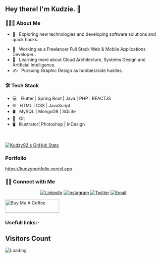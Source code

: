 <h2> Hey there! I'm Kudzie. 👋</h2>

<!-- [![ReadMe Card](https://github-readme-stats.vercel.app/api/pin/?username=ravi84184&repo=Awesome-Profile-README-templates)](https://github.com/ravi84184/Awesome-Profile-README-templates) -->

<h3> 👨🏻‍💻 About Me </h3>

- 🤔 &nbsp; Exploring new technologies and developing software solutions and quick hacks.
<!-- - 🎓 &nbsp; Completed Degree in Information & Technology at Chinhoyi University of Technology (CUT). Chinhoyi, Zimbabwe -->
- 💼 &nbsp; Working as a Freelancer Full Stack Web & Mobile Applications Developer .
- 🌱 &nbsp; Learning more about Cloud Architecture, Systems Design and Artificial Intelligence.
- ✍️ &nbsp; Pursuing Graphic Design  as hobbies/side hustles.

<h3>🛠 Tech Stack</h3>

- 💻 &nbsp; Flutter | Spring Boot  | Java | PHP | REACTJS 
- 🌐 &nbsp; HTML | CSS | JavaScript 
- 🛢 &nbsp; MySQL | MongoDB | SQLite 
- 🔧 &nbsp; Git 
- 🖥 &nbsp; Illustrator| Photoshop | InDesign

<br/>

[![Kudzy92's GitHub Stats](http://kudzyportfolio.vercel.app/)](https://github.com/Kudzy92)

<h3> Portfolio </h3>

https://kudzyportfolio.vercel.app


<h3> 🤝🏻 Connect with Me </h3>

<p align="center">
<!-- <a href="https://kudzyportfolio.vercel.app/"><img alt="Website" src="https://img.shields.io/badge/Website-www.kudzyportfolio.vercel.app-blue?style=flat-square&logo=google-chrome"></a> -->
<a href="https://www.linkedin.com/in/kudzaimadziva"><img alt="LinkedIn" src="https://img.shields.io/badge/LinkedIn-kudzaimadziva-blue?style=flat-square&logo=linkedin"></a>
<a href="https://www.instagram.com/kudzaimadziva/"><img alt="Instagram" src="https://img.shields.io/badge/Instagram-kudzaimadziva-blue?style=flat-square&logo=instagram"></a>
<a href="https://www.twitter.com/kudzaimadziva/"><img alt="Twitter" src="https://img.shields.io/badge/Twitter-kudzaimadziva-blue?style=flat-square&logo=twitter"></a>
<a href="mailto:kudziemadziva@gmail.com"><img alt="Email" src="https://img.shields.io/badge/Email-kudziemadziva@gmail.com-blue?style=flat-square&logo=gmail"></a>
</p>



<a href="https://www.buymeacoffee.com/KudzyDev" target="_blank"><img src="https://www.buymeacoffee.com/assets/img/custom_images/orange_img.png" alt="Buy Me A Coffee" style="height: 41px !important;width: 174px !important;box-shadow: 0px 3px 2px 0px rgba(190, 190, 190, 0.5) !important;-webkit-box-shadow: 0px 3px 2px 0px rgba(190, 190, 190, 0.5) !important;" ></a>

<h3>Usefull links:-</h3>






## Visitors Count

<img align="left" src = "https://profile-counter.glitch.me/ravi_patel_84184/count.svg" alt ="Loading">
